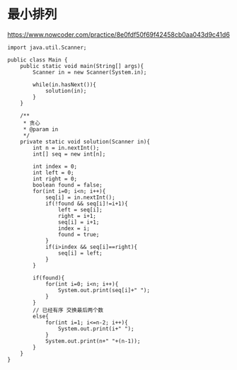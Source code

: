 # 最小排列
https://www.nowcoder.com/practice/8e0fdf50f69f42458cb0aa043d9c41d6

    import java.util.Scanner;
    
    public class Main {
        public static void main(String[] args){
            Scanner in = new Scanner(System.in);
    
            while(in.hasNext()){
                solution(in);
            }
        }
    
        /**
         * 贪心
         * @param in
         */
        private static void solution(Scanner in){
            int n = in.nextInt();
            int[] seq = new int[n];
    
            int index = 0;
            int left = 0;
            int right = 0;
            boolean found = false;
            for(int i=0; i<n; i++){
                seq[i] = in.nextInt();
                if(!found && seq[i]!=i+1){
                    left = seq[i];
                    right = i+1;
                    seq[i] = i+1;
                    index = i;
                    found = true;
                }
                if(i>index && seq[i]==right){
                    seq[i] = left;
                }
            }
    
            if(found){
                for(int i=0; i<n; i++){
                    System.out.print(seq[i]+" ");
                }
            }
            // 已经有序 交换最后两个数
            else{
                for(int i=1; i<=n-2; i++){
                    System.out.print(i+" ");
                }
                System.out.print(n+" "+(n-1));
            }
        }
    }
    

